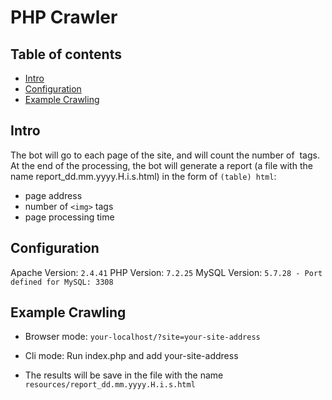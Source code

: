 # PHP Сrawler

## Table of contents
* [Intro](#intro)
* [Configuration](#configuration-info)
* [Example Crawling](#example-crawling)


## Intro

The bot will go to each page of the site, and will count the number of <img> tags.
At the end of the processing, the bot will generate a report (a file with the name report_dd.mm.yyyy.H.i.s.html) in the form of `(table) html`:
* page address
* number of `<img>` tags
* page processing time

## Configuration

Apache Version: `2.4.41`
PHP Version: `7.2.25`
MySQL Version: `5.7.28 - Port defined for MySQL: 3308`

## Example Crawling

* Browser mode: 
`your-localhost/?site=your-site-address`

* Cli mode: 
Run index.php and add your-site-address
* The results will be save in the file with the name `resources/report_dd.mm.yyyy.H.i.s.html`
